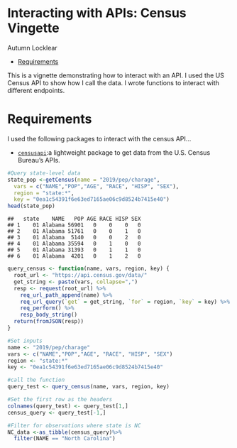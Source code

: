 Interacting with APIs: Census Vingette
================
Autumn Locklear

-   [Requirements](#requirements)

This is a vignette demonstrating how to interact with an API. I used the
US Census API to show how I call the data. I wrote functions to interact
with different endpoints.

# Requirements

I used the following packages to interact with the census API…

-   [`censusapi`](https://www.rdocumentation.org/packages/censusapi/versions/0.8.0):a
    lightweight package to get data from the U.S. Census Bureau’s APIs.

``` r
#Query state-level data
state_pop <-getCensus(name = "2019/pep/charage",
  vars = c("NAME","POP","AGE", "RACE", "HISP", "SEX"),
  region = "state:*",
  key = "0ea1c54391f6e63ed7165ae06c9d8524b7415e40")
head(state_pop)
```

    ##   state    NAME   POP AGE RACE HISP SEX
    ## 1    01 Alabama 56901   0    0    0   0
    ## 2    01 Alabama 51761   0    0    1   0
    ## 3    01 Alabama  5140   0    0    2   0
    ## 4    01 Alabama 35594   0    1    0   0
    ## 5    01 Alabama 31393   0    1    1   0
    ## 6    01 Alabama  4201   0    1    2   0

``` r
query_census <- function(name, vars, region, key) {
  root_url <- "https://api.census.gov/data/"
  get_string <- paste(vars, collapse=",")
  resp <- request(root_url) %>% 
    req_url_path_append(name) %>%
    req_url_query(`get` = get_string, `for` = region, `key` = key) %>%
    req_perform() %>%
    resp_body_string()
  return(fromJSON(resp))
}

#Set inputs
name <- "2019/pep/charage"
vars <- c("NAME","POP","AGE", "RACE", "HISP", "SEX")
region <- "state:*"
key <- "0ea1c54391f6e63ed7165ae06c9d8524b7415e40"

#call the function
query_test <- query_census(name, vars, region, key)
```

``` r
#Set the first row as the headers
colnames(query_test) <- query_test[1,]
census_query <- query_test[-1,]

#Filter for observations where state is NC
NC_data <-as_tibble(census_query)%>%
  filter(NAME == "North Carolina")
```
